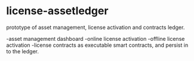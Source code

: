 # license-assetledger
prototype of asset management, license activation and contracts ledger.

-asset management dashboard
-online license activation
-offline license activation
-license contracts as executable smart contracts, and persist in to the ledger.

